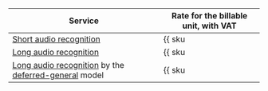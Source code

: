 | Service | Rate for the billable unit, with VAT |
| ----- | ----- |
| [Short audio recognition](../../speechkit/pricing.md#rules-stt-short) | {{ sku|RUB|ai.speech.stt|string }} |
| [Long audio recognition](../../speechkit/pricing.md#rules-stt-long) | {{ sku|RUB|ai.speech.stt_long_running|string }} |
| [Long audio recognition](../../speechkit/pricing.md#rules-stt-long) by the [deferred-general](../../speechkit/stt/models.md#new-versions) model | {{ sku|RUB|ai.speech.stt_long_running_deferred.v1|string }} |

